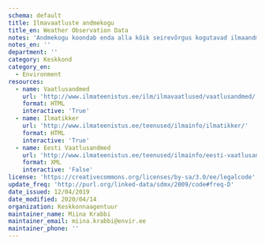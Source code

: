 ```yaml
---
schema: default
title: Ilmavaatluste andmekogu
title_en: Weather Observation Data
notes: 'Andmekogu koondab enda alla kõik seirevõrgus kogutavad ilmaandmed (nii meteoroloogilised kui ka hüdroloogilised).'
notes_en: ''
department: ''
category: Keskkond
category_en:
  - Environment
resources:
  - name: Vaatlusandmed
    url: 'http://www.ilmateenistus.ee/ilm/ilmavaatlused/vaatlusandmed/'
    format: HTML
    interactive: 'True'
  - name: Ilmatikker
    url: 'http://www.ilmateenistus.ee/teenused/ilmainfo/ilmatikker/'
    format: HTML
    interactive: 'True'
  - name: Eesti Vaatlusandmed
    url: 'http://www.ilmateenistus.ee/teenused/ilmainfo/eesti-vaatlusandmed-xml/'
    format: XML
    interactive: 'False'
license: 'https://creativecommons.org/licenses/by-sa/3.0/ee/legalcode'
update_freq: 'http://purl.org/linked-data/sdmx/2009/code#freq-D'
date_issued: 12/04/2019
date_modified: 2020/04/14
organization: Keskkonnaagentuur
maintainer_name: Miina Krabbi
maintainer_email: miina.krabbi@envir.ee
maintainer_phone: ''
---
```

